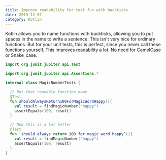 ```yaml
---
title: Improve readability for test fun with backticks
date: 2019-12-07
category: Kotlin
---
```


Kotlin allows you to name functions with backticks, allowing you to put spaces in the name to write a sentence. This isn't very nice for ordinary functions. But for your unit tests, this is perfect, since you never call these functions yourself. This improves readability a lot. No need for CamelCase or Snake_case.

```kotlin
import org.junit.jupiter.api.Test

import org.junit.jupiter.api.Assertions.*

internal class MagicNumberTests {

  // Not that readable function name
  @Test
  fun shouldAlwaysReturn100ForMagicWordHappy(){
    val result = findMagicNumber("happy")
    assertEquals(100, result)
  }

  // Now this is a lot better
  @Test
  fun `should always return 100 for magic word happy`(){
    val result = findMagicNumber("happy")
    assertEquals(100, result)
  }
}
```
